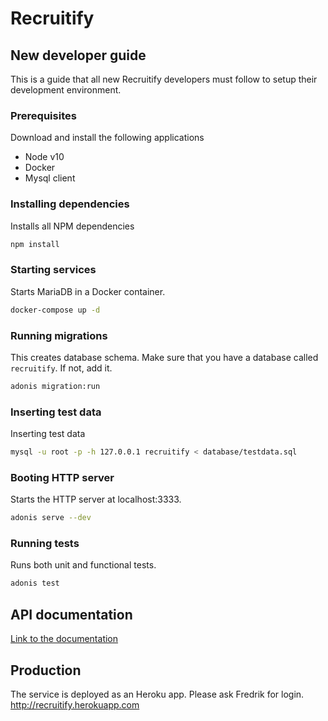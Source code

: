 # Recruitify

## New developer guide

This is a guide that all new Recruitify developers must follow to setup their development environment.

### Prerequisites

Download and install the following applications

* Node v10
* Docker
* Mysql client


### Installing dependencies

Installs all NPM dependencies

```bash
npm install
```

### Starting services

Starts MariaDB in a Docker container.

```bash
docker-compose up -d
```

### Running migrations

This creates database schema. Make sure that you have a database called `recruitify`. If not, add it.

```bash
adonis migration:run
```

### Inserting test data

Inserting test data

```bash
mysql -u root -p -h 127.0.0.1 recruitify < database/testdata.sql
```

### Booting HTTP server

Starts the HTTP server at localhost:3333.

```bash
adonis serve --dev
```

### Running tests

Runs both unit and functional tests.

```bash
adonis test
```

## API documentation

[Link to the documentation](/API.md)

## Production

The service is deployed as an Heroku app. Please ask Fredrik for login.
http://recruitify.herokuapp.com
